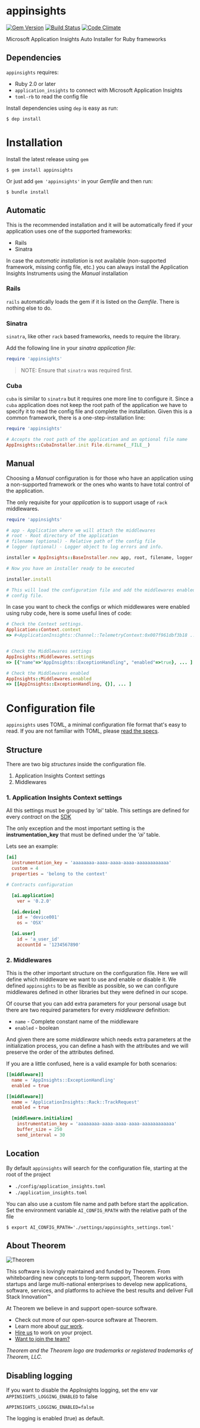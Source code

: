 # appinsights
[![Gem Version](https://badge.fury.io/rb/appinsights.svg)](http://badge.fury.io/rb/appinsights)
[![Build Status](https://travis-ci.org/Theorem/appinsights.svg)](https://travis-ci.org/Theorem/appinsights)
[![Code Climate](https://codeclimate.com/github/Theorem/appinsights/badges/gpa.svg)](https://codeclimate.com/github/Theorem/appinsights)

Microsoft Application Insights Auto Installer for Ruby frameworks

## Dependencies

`appinsights` requires:

- Ruby 2.0 or later
- `application_insights` to connect with Microsoft Application Insights
- `toml-rb` to read the config file

Install dependencies using `dep` is easy as run:

    $ dep install

# Installation

Install the latest release using `gem`

    $ gem install appinsights

Or just add `gem 'appinsights'` in your _Gemfile_ and then run:

    $ bundle install

## Automatic

This is the recommended installation and it will be automatically fired if your
application uses one of the supported frameworks:

- Rails
- Sinatra

In case the _automatic installation_ is not available (non-supported framework,
missing config file, etc.) you can always install the Application Insights Instruments
using the _Manual_ installation


### Rails

`rails` automatically loads the gem if it is listed on the _Gemfile_.
There is nothing else to do.

### Sinatra

`sinatra`, like other `rack` based frameworks, needs to require the library.

Add the following line in your _sinatra application file_:

```ruby
require 'appinsights'
```

> NOTE: Ensure that `sinatra` was required first.

### Cuba

`cuba` is similar to `sinatra` but it requires one more line to configure it.
Since a `cuba` application does not keep the root path of the application we
have to specify it to read the config file and complete the installation.
Given this is a common framework, there is a one-step-installation line:

```ruby
require 'appinsights'

# Accepts the root path of the application and an optional file name
AppInsights::CubaInstaller.init File.dirname(__FILE__)
```

## Manual

Choosing a _Manual_ configuration is for those who have an application using a
non-supported framework or the ones who wants to have total control of the application.

The only requisite for your _application_ is to support usage of `rack` middlewares.

```ruby
require 'appinsights'

# app - Application where we will attach the middlewares
# root - Root directory of the application
# filename (optional) - Relative path of the config file
# logger (optional) - Logger object to log errors and info.

installer = AppInsights::BaseInstaller.new app, root, filename, logger

# Now you have an installer ready to be executed

installer.install

# This will load the configuration file and add the middlewares enabled on the
# config file.
```

In case you want to check the configs or which middlewares were enabled using
ruby code, here is some useful lines of code:

```ruby
# Check the Context settings.
Application::Context.context
=> #<ApplicationInsights::Channel::TelemetryContext:0x007f961dbf3b18 ...>


# Check the Middlewares settings
AppInsights::Middlewares.settings
=> [{"name"=>"AppInsights::ExceptionHandling", "enabled"=>true}, ... ]

# Check the Middlewares enabled
AppInsights::Middlewares.enabled
=> [[AppInsights::ExceptionHandling, {}], ... ]
```


# Configuration file

`appinsights` uses TOML, a minimal configuration file format that's easy to read.
If you are not familiar with TOML, please [read the specs][toml_specs].

## Structure

There are two big _structures_ inside the configuration file.

1. Application Insights Context settings
2. Middlewares

### 1. Application Insights Context settings

All this settings must be grouped by _'ai'_ table.
This settings are defined for every _contract_ on the [SDK][ai_sdk]

The only exception and the most important setting is the **instrumentation_key**
that must be defined under the _'ai'_ table.

Lets see an example:

```toml
[ai]
  instrumentation_key = 'aaaaaaaa-aaaa-aaaa-aaaa-aaaaaaaaaaaa'
  custom = 4
  properties = 'belong to the context'

# Contracts configuration

  [ai.application]
    ver = '0.2.0'

  [ai.device]
    id = 'device001'
    os = 'OSX'

  [ai.user]
    id = 'a_user_id'
    accountId = '1234567890'
```

### 2. Middlewares

This is the other important structure on the configuration file.
Here we will define which middleware we want to use and enable or disable it.
We defined `appinsights` to be as flexible as possible, so we can configure
middlewares defined in other libraries but they were defined in our scope.

Of course that you can add extra parameters for your personal usage but
there are two required parameters for every _middleware_ definition:

- `name` - Complete constant name of the middleware
- `enabled` - boolean

And given there are some _middleware_ which needs extra parameters at the
initialization process, you can define a hash with the attributes and we will
preserve the order of the attributes defined.

If you are a little confused, here is a valid example for both scenarios:

```toml
[[middleware]]
  name = 'AppInsights::ExceptionHandling'
  enabled = true

[[middleware]]
  name = 'ApplicationInsights::Rack::TrackRequest'
  enabled = true

  [middleware.initialize]
    instrumentation_key = 'aaaaaaaa-aaaa-aaaa-aaaa-aaaaaaaaaaaa'
    buffer_size = 250
    send_interval = 30
```

## Location

By default `appinsights` will search for the configuration file, starting at
the root of the project

- `./config/application_insights.toml`
- `./application_insights.toml`

You can also use a custom file name and path before start the application.
Set the environment variable `AI_CONFIG_RPATH` with the relative path of the file

    $ export AI_CONFIG_RPATH='./settings/appinsights_settings.toml'



[toml_specs]: https://github.com/toml-lang/toml/blob/master/versions/en/toml-v0.3.1.md
[ai_sdk]: https://github.com/Microsoft/AppInsights-Ruby/tree/master/lib/application_insights/channel/contracts

## About Theorem

![Theorem](docs/images/theorem.jpg)

This software is lovingly maintained and funded by Theorem.
From whiteboarding new concepts to long-term support, Theorem works with startups and large multi-national enterprises to develop new applications, software, services, and platforms to achieve the best results and deliver Full Stack Innovation™

At Theorem we believe in and support open-source software.

- Check out more of our open-source software at Theorem.
- Learn more about [our work](https://theorem.co/portfolio).
- [Hire us](https://theorem.co/contact) to work on your project.
- [Want to join the team?](https://theorem.co/careers)

_Theorem and the Theorem logo are trademarks or registered trademarks of Theorem, LLC._

## Disabling logging

If you want to disable the AppInsights logging, set the env var `APPINSIGHTS_LOGGING_ENABLED` to false

```shell
APPINSIGHTS_LOGGING_ENABLED=false
```

The logging is enabled (true) as default.
